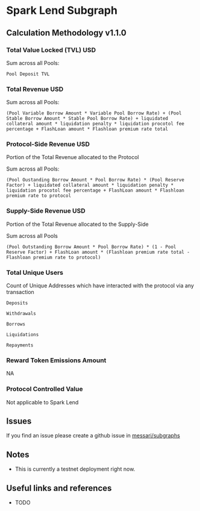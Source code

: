 # Spark Lend Subgraph

## Calculation Methodology v1.1.0

### Total Value Locked (TVL) USD

Sum across all Pools:

`Pool Deposit TVL`

### Total Revenue USD

Sum across all Pools:

`(Pool Variable Borrow Amount * Variable Pool Borrow Rate) + (Pool Stable Borrow Amount * Stable Pool Borrow Rate) + liquidated collateral amount * liquidation penalty * liquidation procotol fee percentage + FlashLoan amount * Flashloan premium rate total`

### Protocol-Side Revenue USD

Portion of the Total Revenue allocated to the Protocol

Sum across all Pools:

`(Pool Oustanding Borrow Amount * Pool Borrow Rate) * (Pool Reserve Factor) + liquidated collateral amount * liquidation penalty * liquidation procotol fee percentage + FlashLoan amount * Flashloan premium rate to protocol`

### Supply-Side Revenue USD

Portion of the Total Revenue allocated to the Supply-Side

Sum across all Pools

`(Pool Outstanding Borrow Amount * Pool Borrow Rate) * (1 - Pool Reserve Factor) + FlashLoan amount * (Flashloan premium rate total - Flashloan premium rate to protocol)`

### Total Unique Users

Count of Unique Addresses which have interacted with the protocol via any transaction

`Deposits`

`Withdrawals`

`Borrows`

`Liquidations`

`Repayments`

### Reward Token Emissions Amount

NA

### Protocol Controlled Value

Not applicable to Spark Lend

## Issues

If you find an issue please create a github issue in [messari/subgraphs](https://github.com/messari/subgraphs)

## Notes

- This is currently a testnet deployment right now.

## Useful links and references

- TODO
